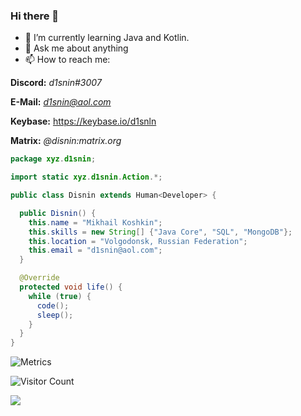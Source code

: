 ### Hi there 👋

- 🌱 I’m currently learning Java and Kotlin.
- 💬 Ask me about anything
- 📫 How to reach me: 

**Discord:** *d1snin#3007*

**E-Mail:** *d1snin@aol.com*

**Keybase:** https://keybase.io/d1snln

**Matrix:** *@disnin:matrix.org*

```java
package xyz.d1snin;

import static xyz.d1snin.Action.*;

public class Disnin extends Human<Developer> {

  public Disnin() {
    this.name = "Mikhail Koshkin";
    this.skills = new String[] {"Java Core", "SQL", "MongoDB"};
    this.location = "Volgodonsk, Russian Federation";
    this.email = "d1snin@aоl.com";
  }

  @Override
  protected void life() {
    while (true) {
      code();
      sleep();
    }
  }
}
```

![Metrics](https://metrics.lecoq.io/d1snin?template=classic&isocalendar=1&languages=1&introduction=1&stars=1&lines=1&activity=1&isocalendar.duration=half-year&languages.limit=8&languages.colors=github&languages.threshold=0%25&introduction.title=true&stars.limit=4&activity.limit=5&activity.days=14&activity.filter=all&activity.visibility=all&activity.timestamps=false&config.timezone=Europe%2FMoscow)

![Visitor Count](https://profile-counter.glitch.me/d1snin/count.svg)

[![](https://user-images.githubusercontent.com/22963968/114021347-e3c48b80-9870-11eb-8bc8-998bf39b4d0d.png)](#)
